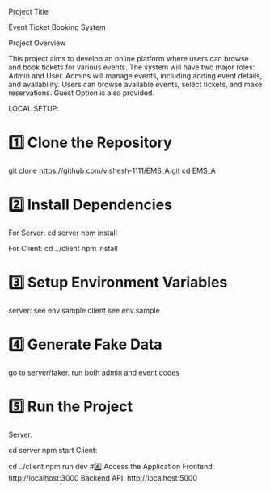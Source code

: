 Project Title

Event Ticket Booking System

Project Overview

This project aims to develop an online platform where users can browse and book tickets for various events. 
The system will have two major roles: Admin and User. Admins will manage events, including adding event details, and availability. 
Users can browse available events, select tickets, and make reservations. 
Guest Option is also provided.

LOCAL SETUP:
# 1️⃣ Clone the Repository
git clone https://github.com/vishesh-1111/EMS_A.git
cd EMS_A
# 2️⃣ Install Dependencies
For Server:
cd server
npm install

For Client:
cd ../client
npm install
# 3️⃣ Setup Environment Variables
server:
see env.sample
client
see env.sample

# 4️⃣ Generate Fake Data
go to server/faker.
run both admin and event codes

# 5️⃣ Run the Project
Server:

cd server
npm start
Client:

cd ../client
npm run dev
#6️⃣ Access the Application
Frontend: http://localhost:3000
Backend API: http://localhost:5000
